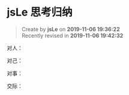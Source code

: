 jsLe 思考归纳
===

> Create by **jsLe** on **2019-11-06 19:36:22**  
> Recently revised in **2019-11-06 19:42:32**

对人：

对己：

对事：

交际：